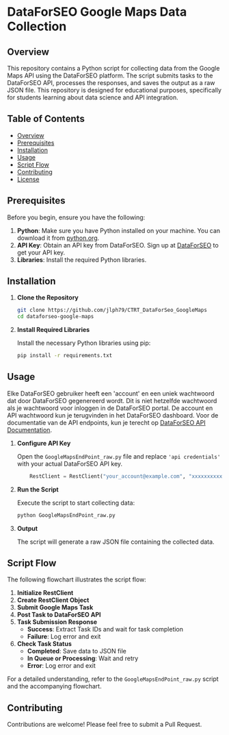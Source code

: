 # DataForSEO Google Maps Data Collection

## Overview

This repository contains a Python script for collecting data from the Google Maps API using the DataForSEO platform. The script submits tasks to the DataForSEO API, processes the responses, and saves the output as a raw JSON file. This repository is designed for educational purposes, specifically for students learning about data science and API integration.

## Table of Contents

- [Overview](#overview)
- [Prerequisites](#prerequisites)
- [Installation](#installation)
- [Usage](#usage)
- [Script Flow](#script-flow)
- [Contributing](#contributing)
- [License](#license)

## Prerequisites

Before you begin, ensure you have the following:

1. **Python**: Make sure you have Python installed on your machine. You can download it from [python.org](https://www.python.org/).
2. **API Key**: Obtain an API key from DataForSEO. Sign up at [DataForSEO](https://dataforseo.com/) to get your API key.
3. **Libraries**: Install the required Python libraries.

## Installation

1. **Clone the Repository**

    ```bash
    git clone https://github.com/jlph79/CTRT_DataForSeo_GoogleMaps
    cd dataforseo-google-maps
    ```

2. **Install Required Libraries**

    Install the necessary Python libraries using pip:

    ```bash
    pip install -r requirements.txt
    ```

## Usage

Elke DataForSEO gebruiker heeft een 'account' en een uniek wachtwoord dat door DataForSEO gegenereerd wordt. Dit is niet hetzelfde wachtwoord als je wachtwoord voor inloggen in de DataForSEO portal. De account en API wachtwoord kun je terugvinden in het DataForSEO dashboard. Voor de documentatie van de API endpoints, kun je terecht op [DataForSEO API Documentation](https://docs.dataforseo.com/v3/serp/google/overview/?bash&_gl=1*eo9o81*_up*MQ..*_ga*MTUwMjUyMjQ5NC4xNzE4MzY1Njk1*_ga_T5NKP5Y695*MTcxODM2NTY5NC4xLjEuMTcxODM2NjkwMC4wLjAuMTE1OTcwMDQwNA..).

1. **Configure API Key**

    Open the `GoogleMapsEndPoint_raw.py` file and replace `'api credentials'` with your actual DataForSEO API key.

    ```python
        RestClient = RestClient("your_account@example.com", "xxxxxxxxxxx") 
    ```

2. **Run the Script**

    Execute the script to start collecting data:

    ```bash
    python GoogleMapsEndPoint_raw.py
    ```

3. **Output**

    The script will generate a raw JSON file containing the collected data.

## Script Flow

The following flowchart illustrates the script flow:

1. **Initialize RestClient**
2. **Create RestClient Object**
3. **Submit Google Maps Task**
4. **Post Task to DataForSEO API**
5. **Task Submission Response**
   - **Success**: Extract Task IDs and wait for task completion
   - **Failure**: Log error and exit
6. **Check Task Status**
   - **Completed**: Save data to JSON file
   - **In Queue or Processing**: Wait and retry
   - **Error**: Log error and exit

For a detailed understanding, refer to the `GoogleMapsEndPoint_raw.py` script and the accompanying flowchart.

## Contributing

Contributions are welcome! Please feel free to submit a Pull Request.

 
